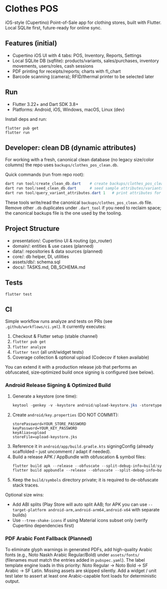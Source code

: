 # Clothes POS

iOS-style (Cupertino) Point-of-Sale app for clothing stores, built with Flutter. Local SQLite first, future-ready for online sync.

## Features (initial)

- Cupertino iOS UI with 4 tabs: POS, Inventory, Reports, Settings
- Local SQLite DB (sqflite): products/variants, sales/purchases, inventory movements, users/roles, cash sessions
- PDF printing for receipts/reports; charts with fl_chart
- Barcode scanning (camera); RFID/thermal printer to be selected later

## Run

- Flutter 3.22+ and Dart SDK 3.8+
- Platforms: Android, iOS, Windows, macOS, Linux (dev)

Install deps and run:

```
flutter pub get
flutter run
```

## Developer: clean DB (dynamic attributes)

For working with a fresh, canonical clean database (no legacy size/color columns) the repo uses `backups/clothes_pos_clean.db`.

Quick commands (run from repo root):

```powershell
dart run tool/create_clean_db.dart    # create backups/clothes_pos_clean.db
dart run tool/seed_clean_db.dart      # seed sample attributes/variants
dart run tool/query_variant_attributes.dart 1   # print attributes for variant 1
```

These tools write/read the canonical `backups/clothes_pos_clean.db` file. Remove other `.db` duplicates under `.dart_tool` if you need to reclaim space; the canonical backups file is the one used by the tooling.

## Project Structure

- presentation/: Cupertino UI & routing (go_router)
- domain/: entities & use cases (planned)
- data/: repositories & data sources (planned)
- core/: db helper, DI, utilities
- assets/db/: schema.sql
- docs/: TASKS.md, DB_SCHEMA.md

## Tests

```
flutter test
```

## CI

Simple workflow runs analyze and tests on PRs (see `.github/workflows/ci.yml`). It currently executes:

1. Checkout & Flutter setup (stable channel)
2. `flutter pub get`
3. `flutter analyze`
4. `flutter test` (all unit/widget tests)
5. Coverage collection & optional upload (Codecov if token available)

You can extend it with a production release job that performs an obfuscated, size‑optimized build once signing is configured (see below).

### Android Release Signing & Optimized Build

1. Generate a keystore (one time):
   ```powershell
   keytool -genkey -v -keystore android/upload-keystore.jks -storetype JKS -keyalg RSA -keysize 2048 -validity 10000 -alias upload
   ```
2. Create `android/key.properties` (DO NOT COMMIT):
   ```
   storePassword=YOUR_STORE_PASSWORD
   keyPassword=YOUR_KEY_PASSWORD
   keyAlias=upload
   storeFile=upload-keystore.jks
   ```
3. Reference it in `android/app/build.gradle.kts` signingConfig (already scaffolded – just uncomment / adapt if needed).
4. Build a release APK / AppBundle with obfuscation & symbol files:
   ```powershell
   flutter build apk --release --obfuscate --split-debug-info=build/symbols
   flutter build appbundle --release --obfuscate --split-debug-info=build/symbols
   ```
5. Keep the `build/symbols` directory private; it is required to de-obfuscate stack traces.

Optional size wins:

- Add ABI splits (Play Store will auto split AAB; for APK you can use `--target-platform android-arm,android-arm64,android-x64` with separate builds)
- Use `--tree-shake-icons` if using Material icons subset only (verify Cupertino dependencies first)

### PDF Arabic Font Fallback (Planned)

To eliminate glyph warnings in generated PDFs, add high-quality Arabic fonts (e.g., Noto Naskh Arabic Regular/Bold) under `assets/fonts/` (filenames must match the entries added in `pubspec.yaml`). The label template engine loads in this priority: Noto Regular -> Noto Bold -> SF Arabic -> SF Latin. Missing assets are skipped silently. Add a widget / unit test later to assert at least one Arabic-capable font loads for deterministic output.
